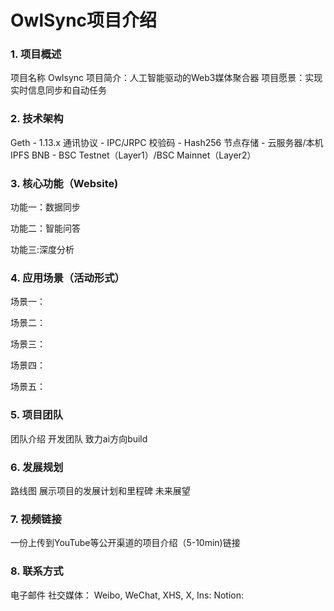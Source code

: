 # OwlSync项目介绍

### 1. 项目概述
项目名称
Owlsync
项目简介：人工智能驱动的Web3媒体聚合器
项目愿景：实现实时信息同步和自动任务

### 2. 技术架构

Geth - 1.13.x
通讯协议 - IPC/JRPC
校验码 - Hash256
节点存储 - 云服务器/本机IPFS
BNB - BSC Testnet（Layer1）/BSC Mainnet（Layer2）

### 3. 核心功能（Website)

功能一：数据同步

功能二：智能问答

功能三:深度分析

### 4. 应用场景（活动形式）

场景一：

场景二：

场景三：

场景四：

场景五：

### 5. 项目团队
团队介绍
开发团队 致力ai方向build

### 6. 发展规划
路线图
展示项目的发展计划和里程碑
未来展望

### 7. 视频链接
一份上传到YouTube等公开渠道的项目介绍（5-10min)链接

### 8. 联系方式
电子邮件
社交媒体： Weibo, WeChat, XHS, X, Ins: Notion:
